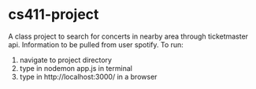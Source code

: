 # cs411-project
A class project to search for concerts in nearby area through ticketmaster api. Information to be pulled from user spotify.
To run:
1. navigate to project directory
1. type in nodemon app.js in terminal
2. type in http://localhost:3000/ in a browser
